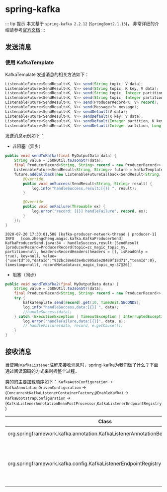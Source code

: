 # spring-kafka

::: tip 提示
本文基于 `spring-kafka 2.2.12` (`SpringBoot2.1.13`)， 非常详细的介绍请参考[官方文档](https://spring.io/projects/spring-kafka)
:::

## 发送消息

### 使用 KafkaTemplate

KafkaTemplate 发送消息的相关方法如下：
```java
ListenableFuture<SendResult<K, V>> send(String topic, V data);
ListenableFuture<SendResult<K, V>> send(String topic, K key, V data);
ListenableFuture<SendResult<K, V>> send(String topic, Integer partition, K key, V data);
ListenableFuture<SendResult<K, V>> send(String topic, Integer partition, Long timestamp, K key, V data);
ListenableFuture<SendResult<K, V>> send(ProducerRecord<K, V> record);
ListenableFuture<SendResult<K, V>> send(Message<?> message);
ListenableFuture<SendResult<K, V>> sendDefault(V data);
ListenableFuture<SendResult<K, V>> sendDefault(K key, V data);
ListenableFuture<SendResult<K, V>> sendDefault(Integer partition, K key, V data);
ListenableFuture<SendResult<K, V>> sendDefault(Integer partition, Long timestamp, K key, V data);
```

发送消息示例如下：

- 非阻塞（异步）
```java
public void sendToKafka(final MyOutputData data) {
    String value = JSONUtil.toJsonStr(data);
    final ProducerRecord<String, String> record = new ProducerRecord<>(KafkaTopic.TOPIC_MY, value);
    ListenableFuture<SendResult<String, String>> future = kafkaTemplate.send(record);
    future.addCallback(new ListenableFutureCallback<SendResult<String, String>>() {
        @Override
        public void onSuccess(SendResult<String, String> result) {
            log.info("handleSuccess,result:[{}] ", result);
        }

        @Override
        public void onFailure(Throwable ex) {
            log.error("record: [{}] handleFailure", record, ex);
        }
    });
}
```

```shell script
2020-07-20 17:33:01,588 [kafka-producer-network-thread | producer-1] INFO   [com.zhengcheng.magic.kafka.KafkaProducerSend] KafkaProducerSend.java:34 - handleSuccess,result:[SendResult [producerRecord=ProducerRecord(topic=zc_magic_topic_my, partition=null, headers=RecordHeaders(headers = [], isReadOnly = true), key=null, value={"userId":0,"dataId":"932bc38e6d3e4bc995a5e28489f18d71","teamId":0}, timestamp=null), recordMetadata=zc_magic_topic_my-37@26]]
```

- 阻塞（同步）
```java
public void sendToKafka2(final MyOutputData data) {
    String value = JSONUtil.toJsonStr(data);
    final ProducerRecord<String, String> record = new ProducerRecord<>(KafkaTopic.TOPIC_MY, value);
    try {
        kafkaTemplate.send(record).get(10, TimeUnit.SECONDS);
        log.info("handleSuccess,data:[{}] ", data);
        //handleSuccess(data);
    } catch (ExecutionException | TimeoutException | InterruptedException e) {
        log.error("handleFailure,data:[{}]", data, e);
        // handleFailure(data, record, e.getCause());
    }
}
```

## 接收消息

当使用`@KafkaListener`注解来接收消息时，spring-kafka为我们做了什么？下面通过阅读源码的方式来剖析整个过程。

类的的主要加载顺序如下：
`KafkaAutoConfiguration` -> `KafkaAnnotationDrivenConfiguration` -> (`ConcurrentKafkaListenerContainerFactory`,`@EnableKafka`) -> `KafkaBootstrapConfiguration` -> (`KafkaListenerAnnotationBeanPostProcessor`,`KafkaListenerEndpointRegistry`)

Class | 主要作用
---|---
org.springframework.kafka.annotation.KafkaListenerAnnotationBeanPostProcessor | 扫描@KafkaListener注解的方法创建Kafka消息监听容器 `org.springframework.kafka.config.KafkaListenerContainerFactory`
org.springframework.kafka.config.KafkaListenerEndpointRegistry | 为已注册的`KafkaListenerEndpoint `创建`MessageListenerContainer`,并管理消息监听器的生命周期，特别是在生命周期内应用程序上下文。与手动创建的`MessageListenerContainer`相反，消息监听器由`registry`管理而不是应用程序上下文中的bean或`@Autowired`的对象。如果需要访问特定的消息监听器容器，请使用{@link #getListenerContainer(String)}
